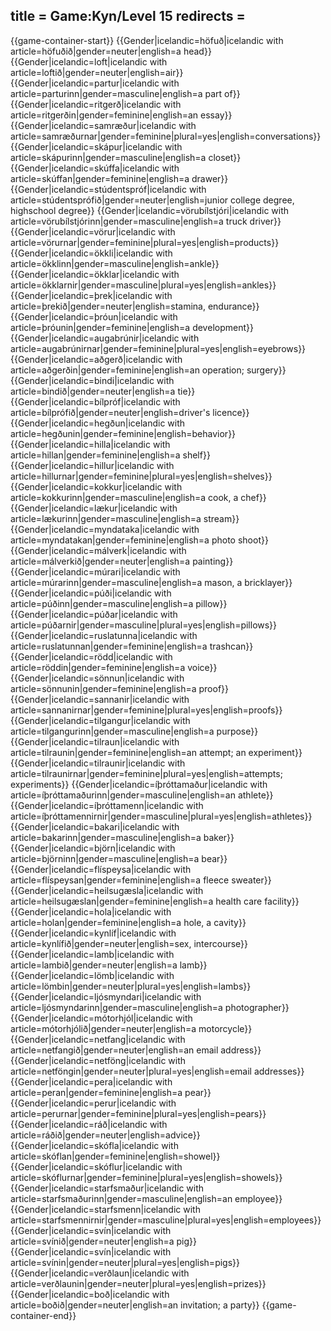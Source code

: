 title = Game:Kyn/Level 15
redirects =
---

{{game-container-start}}
{{Gender|icelandic=höfuð|icelandic with article=höfuðið|gender=neuter|english=a head}}
{{Gender|icelandic=loft|icelandic with article=loftið|gender=neuter|english=air}}
{{Gender|icelandic=partur|icelandic with article=parturinn|gender=masculine|english=a part of}}
{{Gender|icelandic=ritgerð|icelandic with article=ritgerðin|gender=feminine|english=an essay}}
{{Gender|icelandic=samræður|icelandic with article=samræðurnar|gender=feminine|plural=yes|english=conversations}}
{{Gender|icelandic=skápur|icelandic with article=skápurinn|gender=masculine|english=a closet}}
{{Gender|icelandic=skúffa|icelandic with article=skúffan|gender=feminine|english=a drawer}}
{{Gender|icelandic=stúdentspróf|icelandic with article=stúdentsprófið|gender=neuter|english=junior college degree, highschool degree}}
{{Gender|icelandic=vörubílstjóri|icelandic with article=vörubílstjórinn|gender=masculine|english=a truck driver}}
{{Gender|icelandic=vörur|icelandic with article=vörurnar|gender=feminine|plural=yes|english=products}}
{{Gender|icelandic=ökkli|icelandic with article=ökklinn|gender=masculine|english=ankle}}
{{Gender|icelandic=ökklar|icelandic with article=ökklarnir|gender=masculine|plural=yes|english=ankles}}
{{Gender|icelandic=þrek|icelandic with article=þrekið|gender=neuter|english=stamina, endurance}}
{{Gender|icelandic=þróun|icelandic with article=þróunin|gender=feminine|english=a development}}
{{Gender|icelandic=augabrúnir|icelandic with article=augabrúnirnar|gender=feminine|plural=yes|english=eyebrows}}
{{Gender|icelandic=aðgerð|icelandic with article=aðgerðin|gender=feminine|english=an operation; surgery}}
{{Gender|icelandic=bindi|icelandic with article=bindið|gender=neuter|english=a tie}}
{{Gender|icelandic=bílpróf|icelandic with article=bílprófið|gender=neuter|english=driver's licence}}
{{Gender|icelandic=hegðun|icelandic with article=hegðunin|gender=feminine|english=behavior}}
{{Gender|icelandic=hilla|icelandic with article=hillan|gender=feminine|english=a shelf}}
{{Gender|icelandic=hillur|icelandic with article=hillurnar|gender=feminine|plural=yes|english=shelves}}
{{Gender|icelandic=kokkur|icelandic with article=kokkurinn|gender=masculine|english=a cook, a chef}}
{{Gender|icelandic=lækur|icelandic with article=lækurinn|gender=masculine|english=a stream}}
{{Gender|icelandic=myndataka|icelandic with article=myndatakan|gender=feminine|english=a photo shoot}}
{{Gender|icelandic=málverk|icelandic with article=málverkið|gender=neuter|english=a painting}}
{{Gender|icelandic=múrari|icelandic with article=múrarinn|gender=masculine|english=a mason, a bricklayer}}
{{Gender|icelandic=púði|icelandic with article=púðinn|gender=masculine|english=a pillow}}
{{Gender|icelandic=púðar|icelandic with article=púðarnir|gender=masculine|plural=yes|english=pillows}}
{{Gender|icelandic=ruslatunna|icelandic with article=ruslatunnan|gender=feminine|english=a trashcan}}
{{Gender|icelandic=rödd|icelandic with article=röddin|gender=feminine|english=a voice}}
{{Gender|icelandic=sönnun|icelandic with article=sönnunin|gender=feminine|english=a proof}}
{{Gender|icelandic=sannanir|icelandic with article=sannanirnar|gender=feminine|plural=yes|english=proofs}}
{{Gender|icelandic=tilgangur|icelandic with article=tilgangurinn|gender=masculine|english=a purpose}}
{{Gender|icelandic=tilraun|icelandic with article=tilraunin|gender=feminine|english=an attempt; an experiment}}
{{Gender|icelandic=tilraunir|icelandic with article=tilraunirnar|gender=feminine|plural=yes|english=attempts; experiments}}
{{Gender|icelandic=íþróttamaður|icelandic with article=íþróttamaðurinn|gender=masculine|english=an athlete}}
{{Gender|icelandic=íþróttamenn|icelandic with article=íþróttamennirnir|gender=masculine|plural=yes|english=athletes}}
{{Gender|icelandic=bakari|icelandic with article=bakarinn|gender=masculine|english=a baker}}
{{Gender|icelandic=björn|icelandic with article=björninn|gender=masculine|english=a bear}}
{{Gender|icelandic=flíspeysa|icelandic with article=flíspeysan|gender=feminine|english=a fleece sweater}}
{{Gender|icelandic=heilsugæsla|icelandic with article=heilsugæslan|gender=feminine|english=a health care facility}}
{{Gender|icelandic=hola|icelandic with article=holan|gender=feminine|english=a hole, a cavity}}
{{Gender|icelandic=kynlíf|icelandic with article=kynlífið|gender=neuter|english=sex, intercourse}}
{{Gender|icelandic=lamb|icelandic with article=lambið|gender=neuter|english=a lamb}}
{{Gender|icelandic=lömb|icelandic with article=lömbin|gender=neuter|plural=yes|english=lambs}}
{{Gender|icelandic=ljósmyndari|icelandic with article=ljósmyndarinn|gender=masculine|english=a photographer}}
{{Gender|icelandic=mótorhjól|icelandic with article=mótorhjólið|gender=neuter|english=a motorcycle}}
{{Gender|icelandic=netfang|icelandic with article=netfangið|gender=neuter|english=an email address}}
{{Gender|icelandic=netföng|icelandic with article=netföngin|gender=neuter|plural=yes|english=email addresses}}
{{Gender|icelandic=pera|icelandic with article=peran|gender=feminine|english=a pear}}
{{Gender|icelandic=perur|icelandic with article=perurnar|gender=feminine|plural=yes|english=pears}}
{{Gender|icelandic=ráð|icelandic with article=ráðið|gender=neuter|english=advice}}
{{Gender|icelandic=skófla|icelandic with article=skóflan|gender=feminine|english=showel}}
{{Gender|icelandic=skóflur|icelandic with article=skóflurnar|gender=feminine|plural=yes|english=showels}}
{{Gender|icelandic=starfsmaður|icelandic with article=starfsmaðurinn|gender=masculine|english=an employee}}
{{Gender|icelandic=starfsmenn|icelandic with article=starfsmennirnir|gender=masculine|plural=yes|english=employees}}
{{Gender|icelandic=svín|icelandic with article=svínið|gender=neuter|english=a pig}}
{{Gender|icelandic=svín|icelandic with article=svínin|gender=neuter|plural=yes|english=pigs}}
{{Gender|icelandic=verðlaun|icelandic with article=verðlaunin|gender=neuter|plural=yes|english=prizes}}
{{Gender|icelandic=boð|icelandic with article=boðið|gender=neuter|english=an invitation; a party}}
{{game-container-end}}